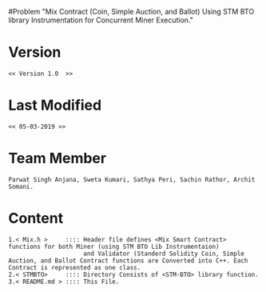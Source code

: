 #Problem 
	"Mix Contract (Coin, Simple Auction, and Ballot) Using STM BTO library Instrumentation for Concurrent Miner Execution."

# Version
	<< Version 1.0  >>
	
# Last Modified
	<< 05-03-2019 >>

# Team Member
	Parwat Singh Anjana, Sweta Kumari, Sathya Peri, Sachin Rathor, Archit Somani.

# Content

	1.< Mix.h >     :::: Header file defines <Mix Smart Contract> functions for both Miner (using STM BTO Lib Instrumentaion)
	                     and Validator (Standerd Solidity Coin, Simple Auction, and Ballot Contract functions are Converted into C++. Each Contract is represented as one class.
	2.< STMBTO>     :::: Directory Consists of <STM-BTO> library function.
	3.< README.md > :::: This File.